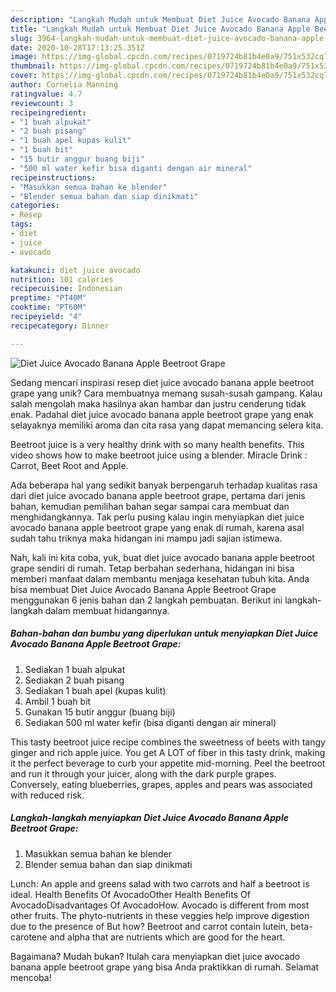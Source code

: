 ```yaml
---
description: "Langkah Mudah untuk Membuat Diet Juice Avocado Banana Apple Beetroot Grape yang Enak Banget"
title: "Langkah Mudah untuk Membuat Diet Juice Avocado Banana Apple Beetroot Grape yang Enak Banget"
slug: 3964-langkah-mudah-untuk-membuat-diet-juice-avocado-banana-apple-beetroot-grape-yang-enak-banget
date: 2020-10-28T17:13:25.351Z
image: https://img-global.cpcdn.com/recipes/0719724b81b4e0a9/751x532cq70/diet-juice-avocado-banana-apple-beetroot-grape-foto-resep-utama.jpg
thumbnail: https://img-global.cpcdn.com/recipes/0719724b81b4e0a9/751x532cq70/diet-juice-avocado-banana-apple-beetroot-grape-foto-resep-utama.jpg
cover: https://img-global.cpcdn.com/recipes/0719724b81b4e0a9/751x532cq70/diet-juice-avocado-banana-apple-beetroot-grape-foto-resep-utama.jpg
author: Cornelia Manning
ratingvalue: 4.7
reviewcount: 3
recipeingredient:
- "1 buah alpukat"
- "2 buah pisang"
- "1 buah apel kupas kulit"
- "1 buah bit"
- "15 butir anggur buang biji"
- "500 ml water kefir bisa diganti dengan air mineral"
recipeinstructions:
- "Masukkan semua bahan ke blender"
- "Blender semua bahan dan siap dinikmati"
categories:
- Resep
tags:
- diet
- juice
- avocado

katakunci: diet juice avocado 
nutrition: 101 calories
recipecuisine: Indonesian
preptime: "PT40M"
cooktime: "PT60M"
recipeyield: "4"
recipecategory: Dinner

---
```



![Diet Juice Avocado Banana Apple Beetroot Grape](https://img-global.cpcdn.com/recipes/0719724b81b4e0a9/751x532cq70/diet-juice-avocado-banana-apple-beetroot-grape-foto-resep-utama.jpg)

Sedang mencari inspirasi resep diet juice avocado banana apple beetroot grape yang unik? Cara membuatnya memang susah-susah gampang. Kalau salah mengolah maka hasilnya akan hambar dan justru cenderung tidak enak. Padahal diet juice avocado banana apple beetroot grape yang enak selayaknya memiliki aroma dan cita rasa yang dapat memancing selera kita.

Beetroot juice is a very healthy drink with so many health benefits. This video shows how to make beetroot juice using a blender. Miracle Drink : Carrot, Beet Root and Apple.

Ada beberapa hal yang sedikit banyak berpengaruh terhadap kualitas rasa dari diet juice avocado banana apple beetroot grape, pertama dari jenis bahan, kemudian pemilihan bahan segar sampai cara membuat dan menghidangkannya. Tak perlu pusing kalau ingin menyiapkan diet juice avocado banana apple beetroot grape yang enak di rumah, karena asal sudah tahu triknya maka hidangan ini mampu jadi sajian istimewa.


Nah, kali ini kita coba, yuk, buat diet juice avocado banana apple beetroot grape sendiri di rumah. Tetap berbahan sederhana, hidangan ini bisa memberi manfaat dalam membantu menjaga kesehatan tubuh kita. Anda bisa membuat Diet Juice Avocado Banana Apple Beetroot Grape menggunakan 6 jenis bahan dan 2 langkah pembuatan. Berikut ini langkah-langkah dalam membuat hidangannya.

<!--inarticleads1-->

##### Bahan-bahan dan bumbu yang diperlukan untuk menyiapkan Diet Juice Avocado Banana Apple Beetroot Grape:

1. Sediakan 1 buah alpukat
1. Sediakan 2 buah pisang
1. Sediakan 1 buah apel (kupas kulit)
1. Ambil 1 buah bit
1. Gunakan 15 butir anggur (buang biji)
1. Sediakan 500 ml water kefir (bisa diganti dengan air mineral)


This tasty beetroot juice recipe combines the sweetness of beets with tangy ginger and rich apple juice. You get A LOT of fiber in this tasty drink, making it the perfect beverage to curb your appetite mid-morning. Peel the beetroot and run it through your juicer, along with the dark purple grapes. Conversely, eating blueberries, grapes, apples and pears was associated with reduced risk. 

<!--inarticleads2-->

##### Langkah-langkah menyiapkan Diet Juice Avocado Banana Apple Beetroot Grape:

1. Masukkan semua bahan ke blender
1. Blender semua bahan dan siap dinikmati


Lunch: An apple and greens salad with two carrots and half a beetroot is ideal. Health Benefits Of AvocadoOther Health Benefits Of AvocadoDisadvantages Of AvocadoHow. Avocado is different from most other fruits. The phyto-nutrients in these veggies help improve digestion due to the presence of But how? Beetroot and carrot contain lutein, beta-carotene and alpha that are nutrients which are good for the heart. 

Bagaimana? Mudah bukan? Itulah cara menyiapkan diet juice avocado banana apple beetroot grape yang bisa Anda praktikkan di rumah. Selamat mencoba!
